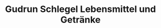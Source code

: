 ---
title: "Gudrun Schlegel Lebensmittel und Getränke"
url: /weissdorf/gudrun-schlegel-lebensmittel-und-getraenke/
shop: Lebensmittel
---